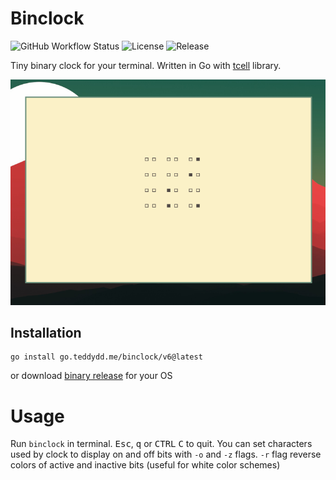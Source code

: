 # Binclock

![GitHub Workflow Status](https://img.shields.io/github/workflow/status/teddydd/binclock/Build?style=flat-square)
![License](https://img.shields.io/github/license/teddydd/binclock?style=flat-square)
![Release](https://img.shields.io/github/v/release/teddydd/binclock?style=flat-square)

Tiny binary clock for your terminal. Written in Go with [tcell] library.

![screenshot](screen.png)

## Installation

```
go install go.teddydd.me/binclock/v6@latest
```

or download [binary release](https://github.com/TeddyDD/binclock/releases)
for your OS

# Usage

Run `binclock` in terminal. <kbd>Esc</kbd>, <kbd>q</kbd> or <kbd>CTRL</kbd>
<kbd>C</kbd> to quit. You can set characters used by clock to display on
and off bits with `-o` and `-z` flags. `-r` flag reverse colors of active
and inactive bits (useful for white color schemes)

[tcell]: https://github.com/gdamore/tcell
